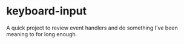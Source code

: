 # keyboard-input
A quick project to review event handlers and do something I've been meaning to for long enough.
